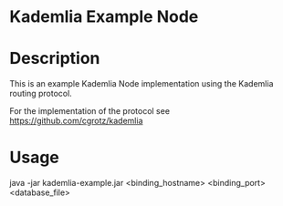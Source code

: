 Kademlia Example Node
========

# Description
This is an example Kademlia Node implementation using the Kademlia routing protocol.

For the implementation of the protocol see https://github.com/cgrotz/kademlia

# Usage
java -jar kademlia-example.jar <binding_hostname> <binding_port> <database_file>